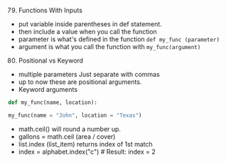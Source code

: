 79. Functions With Inputs 
- put variable inside parentheses in def statement. 
- then include a value when you call the function 
- parameter is what's defined in the function 
`def my_func (parameter) `
- argument is what you call the function with 
`my_func(argument)`
80. Positional vs Keyword
- multiple parameters Just separate with commas 
- up to now these are positional arguments. 
- Keyword arguments 
``` python
def my_func(name, location): 

my_func(name = "John", location = "Texas") 
```
- math.ceil() will round a number up. 
- gallons = math.ceil (area / cover) 
- list.index (list_item) returns index of 1st match 
- index = alphabet.index("c") # Result: index = 2


